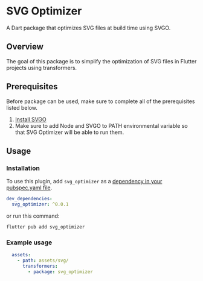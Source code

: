 # SVG Optimizer

A Dart package that optimizes SVG files at build time using SVGO.

## Overview
The goal of this package is to simplify the optimization of SVG files in Flutter projects using transformers.

## Prerequisites
Before package can be used, make sure to complete all of the prerequisites listed below.

1. [Install SVGO](https://svgo.dev/docs/introduction/)
2. Make sure to add Node and SVGO to PATH environmental variable so that SVG Optimizer will be able to run them.

## Usage
### Installation
To use this plugin, add `svg_optimizer` as a [dependency in your pubspec.yaml file](https://docs.flutter.dev/development/packages-and-plugins/using-packages).

```yml
dev_dependencies:
  svg_optimizer: ^0.0.1
```

or run this command:
```zsh
flutter pub add svg_optimizer 
```

### Example usage
```yml
  assets:
    - path: assets/svg/
      transformers:
        - package: svg_optimizer
```
